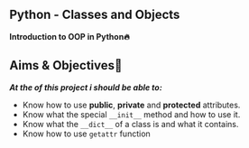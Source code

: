 ##   Python - Classes and Objects
**Introduction to OOP in Python🔥**

## Aims & Objectives🌟
***At the of this project i should be able to:***
-   Know how to use **public**, **private** and **protected** attributes.
-   Know what the special `__init__` method and how to use it.
-   Know what the `__dict__` of a class is and what it contains.
-   Know how to use `getattr` function
